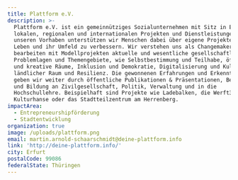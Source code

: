 ```yaml
---
title: Plattform e.V.
description: >-
  Plattform e.V. ist ein gemeinnütziges Sozialunternehmen mit Sitz in Erfurt und
  lokalen, regionalen und internationalen Projekten und Dienstleistungen. In all
  unseren Vorhaben unterstützen wir Menschen dabei über eigene Projekte ihr
  Leben und ihr Umfeld zu verbessern. Wir verstehen uns als Changemaker und
  bearbeiten mit Modellprojekten aktuelle und wesentliche gesellschaftliche
  Problemlagen und Themengebiete, wie Selbstbestimmung und Teilhabe, öffentliche
  und kreative Räume, Inklusion und Demokratie, Digitalisierung und Kultur,
  ländlicher Raum und Resilienz. Die gewonnenen Erfahrungen und Erkenntnisse
  geben wir weiter durch öffentliche Publikationen & Präsentationen, Beratung
  und Bildung an Zivilgesellschaft, Politik, Verwaltung und in die
  Hochschullehre. Beispielhaft sind Projekte wie Ladebalken, die Werft34, die
  Kulturhanse oder das Stadtteilzentrum am Herrenberg.
impactArea:
  - Entrepreneurshipförderung
  - Stadtentwicklung
organization: true
image: /uploads/plattform.png
email: martin.arnold-schaarschmidt@deine-plattform.info
link: 'http://deine-plattform.info/'
city: Erfurt
postalCode: 99086
federalState: Thüringen
---
```


